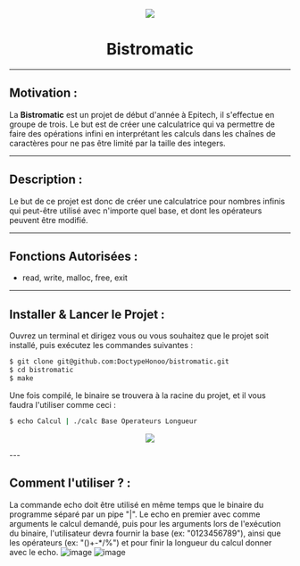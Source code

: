 <p align="center">
  <img src="https://user-images.githubusercontent.com/91092610/174841251-a7b3671d-5941-43e3-94d3-3d1988cd08de.png"/>
</p>
<h1 align="center">
   Bistromatic
</h1>

---

## Motivation : 

La **Bistromatic** est un projet de début d'année à Epitech, il s'effectue en groupe de trois. Le but est de créer une calculatrice qui va permettre de faire des opérations infini en interprétant les calculs dans les chaînes de caractères pour ne pas être limité par la taille des integers.

---

## Description :

Le but de ce projet est donc de créer une calculatrice pour nombres infinis qui peut-être utilisé avec n'importe quel base, et dont les opérateurs peuvent être modifié. 

---

## Fonctions Autorisées : 

- read, write, malloc, free, exit

---

## Installer & Lancer le Projet :

Ouvrez un terminal et dirigez vous ou vous souhaitez que le projet soit installé, puis exécutez les commandes suivantes : 
```bash
$ git clone git@github.com:DoctypeHonoo/bistromatic.git
$ cd bistromatic
$ make
```
Une fois compilé, le binaire se trouvera à la racine du projet, et il vous faudra l'utiliser comme ceci :
```bash
$ echo Calcul | ./calc Base Operateurs Longueur
```
<p align="center">
  <img src="https://user-images.githubusercontent.com/91092610/174844033-bfef5640-1915-44c3-976e-845a6a91514d.png"/>
</p>
---

## Comment l'utiliser ? : 

La commande echo doit être utilisé en même temps que le binaire du programme séparé par un pipe "|". Le echo en premier avec comme arguments le calcul demandé, puis pour les arguments lors de l'exécution du binaire, l'utilisateur devra fournir la base (ex: "0123456789"), ainsi que les opérateurs (ex: "()+-\*/%") et pour finir la longueur du calcul donner avec le echo.
![image](https://user-images.githubusercontent.com/91092610/174857243-9dcd8ab3-cf45-4ea0-be7c-46704f25741c.png)
![image](https://user-images.githubusercontent.com/91092610/174857570-c836307c-550d-4c50-9b6e-85e4fe0ce0df.png)
